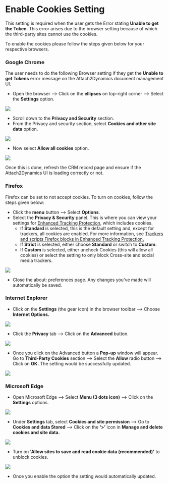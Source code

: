 # Enable Cookies Setting

This setting is required when the user gets the Error stating **Unable to get the Token**. This error arises due to the browser setting because of which the third-party sites cannot use the cookies.

To enable the cookies please follow the steps given below for your respective browsers.

### Google Chrome

The user needs to do the following Browser setting if they get the **Unable to get Tokens** error message on the Attach2Dynamics document management UI.

* Open the browser --> Click on the **ellipses** on top-right corner --> Select the **Settings** option.

![](../../.gitbook/assets/Chrome\_4.png)

* Scroll down to the **Privacy and Security** section.
* From the Privacy and security section, select **Cookies and other site data** option.

![](../../.gitbook/assets/Chrome\_5.png)

* Now select **Allow all cookies** option.

![](../../.gitbook/assets/Chrome\_6.png)

Once this is done, refresh the CRM record page and ensure if the Attach2Dynamics UI is loading correctly or not.

### Firefox

Firefox can be set to not accept cookies. To turn on cookies, follow the steps given below:

* Click the **menu** button --> Select **Options**.
* Select the **Privacy & Security** panel. This is where you can view your settings for [Enhanced Tracking Protection](https://support.mozilla.org/en-US/kb/enhanced-tracking-protection-firefox-desktop), which includes cookies.
  * If **Standard** is selected, this is the default setting and, except for trackers, all cookies are enabled. For more information, see [Trackers and scripts Firefox blocks in Enhanced Tracking Protection.](https://support.mozilla.org/en-US/kb/trackers-and-scripts-firefox-blocks-enhanced-track)
  * If **Strict** is selected, either choose **Standard** or switch to **Custom**.
  * If **Custom** is selected, either uncheck Cookies (this will allow all cookies) or select the setting to only block Cross-site and social media trackers.

![](../../.gitbook/assets/Firefox\_1.png)

* Close the about: preferences page. Any changes you've made will automatically be saved.

### Internet Explorer

* Click on the **Settings** (the gear icon) in the browser toolbar --> Choose **Internet Options.**

![](../../.gitbook/assets/IE\_1.png)

* Click the **Privacy** tab --> Click on the **Advanced** button.

![](../../.gitbook/assets/IE\_2.png)

* Once you click on the Advanced button a **Pop-up** window will appear. Go to **Third-Party Cookies** section --> Select the **Allow** radio button --> Click on **OK.** The setting would be successfully updated.

![](../../.gitbook/assets/IE\_3.png)

### Microsoft Edge

* Open Microsoft Edge --> Select **Menu (3 dots icon)** --> Click on the **Settings** options.

![](../../.gitbook/assets/MEdge\_1.png)

* Under **Settings** tab, select **Cookies and site permission** --> Go to **Cookies and data Stored** --> Click on the **‘>’** icon in **Manage and delete cookies and site data.**

![](../../.gitbook/assets/MEdge\_2.png)

* Turn on **'Allow sites to save and read cookie data (recommended)'** to unblock cookies.

![](../../.gitbook/assets/MEdge\_3.png)

* Once you enable the option the setting would automatically updated.



